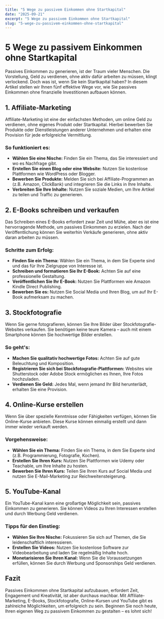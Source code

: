 ```yaml
---
title: "5 Wege zu passivem Einkommen ohne Startkapital"
date: "2025-09-21"
excerpt: "5 Wege zu passivem Einkommen ohne Startkapital"
slug: "5-wege-zu-passivem-einkommen-ohne-startkapital"
---
```


# 5 Wege zu passivem Einkommen ohne Startkapital

Passives Einkommen zu generieren, ist der Traum vieler Menschen. Die Vorstellung, Geld zu verdienen, ohne aktiv dafür arbeiten zu müssen, klingt verlockend. Doch was ist, wenn Sie kein Startkapital haben? In diesem Artikel stellen wir Ihnen fünf effektive Wege vor, wie Sie passives Einkommen ohne finanzielle Investitionen aufbauen können.

## 1. Affiliate-Marketing

Affiliate-Marketing ist eine der einfachsten Methoden, um online Geld zu verdienen, ohne eigenes Produkt oder Startkapital. Hierbei bewerben Sie Produkte oder Dienstleistungen anderer Unternehmen und erhalten eine Provision für jede erfolgreiche Vermittlung.

### So funktioniert es:
- **Wählen Sie eine Nische:** Finden Sie ein Thema, das Sie interessiert und wo es Nachfrage gibt.
- **Erstellen Sie einen Blog oder eine Website:** Nutzen Sie kostenlose Plattformen wie WordPress oder Blogger.
- **Bewerben Sie Produkte:** Melden Sie sich bei Affiliate-Programmen an (z.B. Amazon, ClickBank) und integrieren Sie die Links in Ihre Inhalte.
- **Verbreiten Sie Ihre Inhalte:** Nutzen Sie soziale Medien, um Ihre Artikel zu teilen und Traffic zu generieren.

## 2. E-Books schreiben und verkaufen

Das Schreiben eines E-Books erfordert zwar Zeit und Mühe, aber es ist eine hervorragende Methode, um passives Einkommen zu erzielen. Nach der Veröffentlichung können Sie weiterhin Verkäufe generieren, ohne aktiv daran arbeiten zu müssen.

### Schritte zum Erfolg:
- **Finden Sie ein Thema:** Wählen Sie ein Thema, in dem Sie Experte sind und das für Ihre Zielgruppe von Interesse ist.
- **Schreiben und formatieren Sie Ihr E-Book:** Achten Sie auf eine professionelle Gestaltung.
- **Veröffentlichen Sie Ihr E-Book:** Nutzen Sie Plattformen wie Amazon Kindle Direct Publishing.
- **Bewerben Sie es:** Nutzen Sie Social Media und Ihren Blog, um auf Ihr E-Book aufmerksam zu machen.

## 3. Stockfotografie

Wenn Sie gerne fotografieren, können Sie Ihre Bilder über Stockfotografie-Websites verkaufen. Sie benötigen keine teure Kamera – auch mit einem Smartphone können Sie hochwertige Bilder erstellen.

### So geht's:
- **Machen Sie qualitativ hochwertige Fotos:** Achten Sie auf gute Beleuchtung und Komposition.
- **Registrieren Sie sich bei Stockfotografie-Plattformen:** Websites wie Shutterstock oder Adobe Stock ermöglichen es Ihnen, Ihre Fotos hochzuladen.
- **Verdienen Sie Geld:** Jedes Mal, wenn jemand Ihr Bild herunterlädt, erhalten Sie eine Provision.

## 4. Online-Kurse erstellen

Wenn Sie über spezielle Kenntnisse oder Fähigkeiten verfügen, können Sie Online-Kurse anbieten. Diese Kurse können einmalig erstellt und dann immer wieder verkauft werden.

### Vorgehensweise:
- **Wählen Sie ein Thema:** Finden Sie ein Thema, in dem Sie Experte sind (z.B. Programmierung, Fotografie, Kochen).
- **Erstellen Sie Ihren Kurs:** Nutzen Sie Plattformen wie Udemy oder Teachable, um Ihre Inhalte zu hosten.
- **Bewerben Sie Ihren Kurs:** Teilen Sie Ihren Kurs auf Social Media und nutzen Sie E-Mail-Marketing zur Reichweitensteigerung.

## 5. YouTube-Kanal

Ein YouTube-Kanal kann eine großartige Möglichkeit sein, passives Einkommen zu generieren. Sie können Videos zu Ihren Interessen erstellen und durch Werbung Geld verdienen.

### Tipps für den Einstieg:
- **Wählen Sie Ihre Nische:** Fokussieren Sie sich auf Themen, die Sie leidenschaftlich interessieren.
- **Erstellen Sie Videos:** Nutzen Sie kostenlose Software zur Videobearbeitung und laden Sie regelmäßig Inhalte hoch.
- **Monetarisieren Sie Ihren Kanal:** Wenn Sie die Voraussetzungen erfüllen, können Sie durch Werbung und Sponsorships Geld verdienen.

## Fazit

Passives Einkommen ohne Startkapital aufzubauen, erfordert Zeit, Engagement und Kreativität, ist aber durchaus machbar. Mit Affiliate-Marketing, E-Books, Stockfotografie, Online-Kursen und YouTube gibt es zahlreiche Möglichkeiten, um erfolgreich zu sein. Beginnen Sie noch heute, Ihren eigenen Weg zu passivem Einkommen zu gestalten – es lohnt sich!
